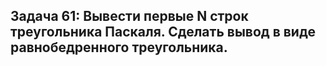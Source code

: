 ## Задача 61: Вывести первые N строк треугольника Паскаля. Сделать вывод в виде равнобедренного треугольника.